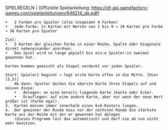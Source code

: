SPIELREGELN | (Offizielle Spielanleitung: https://gf-api.gamefactory-games.com/spielanleitungen/646214_de.pdf)
 
   

	•	2 Farben pro Spieler (also insgesamt 4 Farben)
	•	Jede Farbe: 2× Karten mit Werten von 1 bis 9 → 18 Karten pro Farbe → 36 Karten pro Spieler

    Ziel:
	•	5 Karten der gleichen Farbe in einer Reihe, Spalte oder Diagonale direkt nebeneinander anordnen.
    •	Das Spiel wird so lange gepielt bis ein:e Spieler:in zweimal gewonnen hat.

    Karten kommen gemischt als Stapel verdeckt vor jeden Spieler.

	Start: Spieler1 beginnt → legt erste Karte offen in die Mitte. [Hier (5,5)]
    	Ab dann: Spieler decken die oberste Karte ihres Stapels auf und müssen diese:
        •	Anlegen: an eine bereits liegende Karte (Kante oder Ecke).
        •	Drauflegen: auf eine andere Karte, aber nur wenn der neue Wert größer ist (Farbe egal).
	3.	Karten müssen immer innerhalb eines 6×6-Rasters liegen.
    4.  Der gewinner der Runde muss vor der nächsten Runde die stärkste Karte aus der Reihe mit der er gewonnen hat ablegen
        (dieses Programm löst das automatisch) und darf sie ab nun nicht mehr benutzen.


    
   





